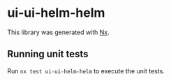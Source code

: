 # ui-ui-helm-helm

This library was generated with [Nx](https://nx.dev).

## Running unit tests

Run `nx test ui-ui-helm-helm` to execute the unit tests.
